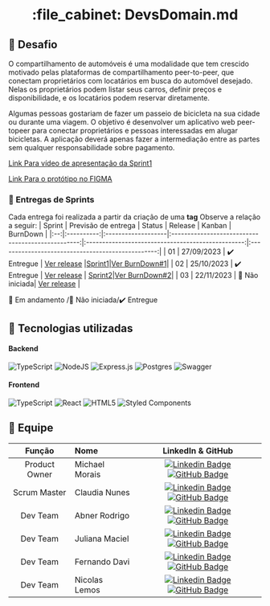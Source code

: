 <h1 align="center">:file_cabinet: DevsDomain.md</h1>

## :memo: Desafio
O compartilhamento de automóveis é uma modalidade que tem crescido motivado pelas
plataformas de compartilhamento peer-to-peer, que conectam proprietários com locatários em
busca do automóvel desejado. Nelas os proprietários podem listar seus carros,
definir preços e disponibilidade, e os locatários podem reservar diretamente.

Algumas pessoas gostariam de fazer um passeio de bicicleta na sua cidade ou durante uma viagem.
O objetivo é desenvolver um aplicativo web peer-topeer para conectar proprietários e pessoas interessadas em alugar bicicletas. A aplicação deverá
apenas fazer a intermediação entre as partes sem qualquer responsabilidade sobre pagamento.


[Link Para vídeo de apresentação da Sprint1](https://youtu.be/nAAm8Gvnc-c)

[Link Para o protótipo no FIGMA](https://www.figma.com/file/rgpW8LbEDsuY1wgv3uV3aM/Untitled?type=design&node-id=1%3A263&mode=design&t=TBTiGGqfx2OuLT6A-1)


### 🏁 Entregas de Sprints

Cada entrega foi realizada a partir da criação de uma **tag** Observe a relação a seguir:
| Sprint | Previsão de entrega | Status | Release | Kanban | BurnDown |
|:--:|:----------:|:-------------------|:-------------------------------------------------:|:-------------------------------------------------:|:-------------------------------------------------:|
| 01 | 27/09/2023 | :heavy_check_mark: Entregue | [Ver release](https://github.com/Dev-s-Domain/Bike4you/releases/tag/1.0.1) |[Sprint1](https://github.com/orgs/DevsDomain/projects/1/views/1)|[Ver BurnDown#1](https://github.com/DevsDomain/Bike4you/blob/main/Documentos/BurnDown-1Sprint.png)|
| 02 | 25/10/2023 | :heavy_check_mark: Entregue | [Ver release]() | [Sprint2](https://github.com/orgs/DevsDomain/projects/3)|[Ver BurnDown#2](https://github.com/DevsDomain/Bike4you/blob/main/Documentos/BurnDown-2Sprint.png)|
| 03 | 22/11/2023 | 🛑 Não iniciada| [Ver release]() |

🚧 Em andamento /🛑 Não iniciada/:heavy_check_mark: Entregue 



## :wrench: Tecnologias utilizadas

#### Backend
![TypeScript](https://img.shields.io/badge/typescript-%23007ACC.svg?style=for-the-badge&logo=typescript&logoColor=white)
![NodeJS](https://img.shields.io/badge/node.js-6DA55F?style=for-the-badge&logo=node.js&logoColor=white)
![Express.js](https://img.shields.io/badge/express.js-%23404d59.svg?style=for-the-badge&logo=express&logoColor=%2361DAFB)
![Postgres](https://img.shields.io/badge/postgres-%23316192.svg?style=for-the-badge&logo=postgresql&logoColor=white)
![Swagger](https://img.shields.io/badge/-Swagger-%23Clojure?style=for-the-badge&logo=swagger&logoColor=white)

#### Frontend
![TypeScript](https://img.shields.io/badge/typescript-%23007ACC.svg?style=for-the-badge&logo=typescript&logoColor=white)
![React](https://img.shields.io/badge/react-%2320232a.svg?style=for-the-badge&logo=react&logoColor=%2361DAFB)
![HTML5](https://img.shields.io/badge/html5-%23E34F26.svg?style=for-the-badge&logo=html5&logoColor=white)
![Styled Components](https://img.shields.io/badge/styled--components-DB7093?style=for-the-badge&logo=styled-components&logoColor=white)


<span id="equipe">

## :busts_in_silhouette: Equipe

|    Função     | Nome                           |                                                                                                                                                      LinkedIn & GitHub                                                                                                                                                      |
| :-----------: | :----------------------------- | :-------------------------------------------------------------------------------------------------------------------------------------------------------------------------------------------------------------------------------------------------------------------------------------------------------------------------: |
| Product Owner | Michael Morais      |                                               [![Linkedin Badge](https://img.shields.io/badge/Linkedin-blue?style=flat-square&logo=Linkedin&logoColor=white)](https://www.linkedin.com/in/michael-morais22/) [![GitHub Badge](https://img.shields.io/badge/GitHub-111217?style=flat-square&logo=github&logoColor=white)](https://github.com/itsmorais)                                               |
| Scrum Master  | Claudia Nunes  |                              [![Linkedin Badge](https://img.shields.io/badge/Linkedin-blue?style=flat-square&logo=Linkedin&logoColor=white)](https://www.linkedin.com/in/claudia-nuness) [![GitHub Badge](https://img.shields.io/badge/GitHub-111217?style=flat-square&logo=github&logoColor=white)](https://github.com/Claudia-Nunes)                               |
|   Dev Team    | Abner Rodrigo       |   [![Linkedin Badge](https://img.shields.io/badge/Linkedin-blue?style=flat-square&logo=Linkedin&logoColor=white)](https://www.linkedin.com/in/abnercosta97) [![GitHub Badge](https://img.shields.io/badge/GitHub-111217?style=flat-square&logo=github&logoColor=white)](https://github.com/abnercosta97)   |
|   Dev Team    | Juliana Maciel   |                                               [![Linkedin Badge](https://img.shields.io/badge/Linkedin-blue?style=flat-square&logo=Linkedin&logoColor=white)](https://www.linkedin.com/in/juliana-maciel-manso) [![GitHub Badge](https://img.shields.io/badge/GitHub-111217?style=flat-square&logo=github&logoColor=white)](https://github.com/Jummanso)                                               |
|   Dev Team    | Fernando Davi     |        [![Linkedin Badge](https://img.shields.io/badge/Linkedin-blue?style=flat-square&logo=Linkedin&logoColor=white)](https://www.linkedin.com/in/fernando-davi-492842276) [![GitHub Badge](https://img.shields.io/badge/GitHub-111217?style=flat-square&logo=github&logoColor=white)](https://github.com/fnddavi)         |
|   Dev Team    | Nicolas Lemos         | [![Linkedin Badge](https://img.shields.io/badge/Linkedin-blue?style=flat-square&logo=Linkedin&logoColor=white)](https://www.linkedin.com/in/nicolas-lemos-6a6151210/) [![GitHub Badge](https://img.shields.io/badge/GitHub-111217?style=flat-square&logo=github&logoColor=white)](https://github.com/Lemos05) |
       
